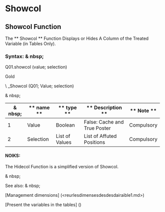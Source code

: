 # Showcol

## Showcol Function

The ** Showcol ** Function Displays or Hides A Column of the Treated Variable (in Tables Only).

### Syntax: & nbsp;

Q01.showcol (value; selection)

Gold

\ _Showcol (Q01; Value; selection)

& nbsp;

| & nbsp; | ** name ** | ** type ** | ** Description ** | ** Note ** |
| --- | --- | --- | --- | --- |
| &#49; | Value | Boolean | False: Cache and True Poster | Compulsory |
| &#50; | Selection | List of Values ​​| List of Affuted Positions | Compulsory |

#### NOIKS:

The Hidecol Function is a simplified version of Showcol.

& nbsp;

See also: & nbsp;

[Management dimensions] (<reurlesdimensesdesdesdairaible1.md>)

[Present the variables in the tables] (<PertERDERLESVARIABLE WHILESTAB1.MD>)